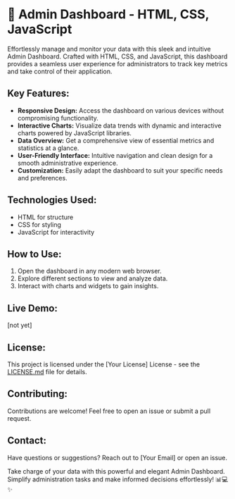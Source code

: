 # 🚀 Admin Dashboard - HTML, CSS, JavaScript

Effortlessly manage and monitor your data with this sleek and intuitive Admin Dashboard. Crafted with HTML, CSS, and JavaScript, this dashboard provides a seamless user experience for administrators to track key metrics and take control of their application.

## Key Features:

- **Responsive Design:** Access the dashboard on various devices without compromising functionality.
- **Interactive Charts:** Visualize data trends with dynamic and interactive charts powered by JavaScript libraries.
- **Data Overview:** Get a comprehensive view of essential metrics and statistics at a glance.
- **User-Friendly Interface:** Intuitive navigation and clean design for a smooth administrative experience.
- **Customization:** Easily adapt the dashboard to suit your specific needs and preferences.

## Technologies Used:

- HTML for structure
- CSS for styling
- JavaScript for interactivity

## How to Use:

1. Open the dashboard in any modern web browser.
2. Explore different sections to view and analyze data.
3. Interact with charts and widgets to gain insights.

## Live Demo:

[not yet]

## License:

This project is licensed under the [Your License] License - see the [LICENSE.md](LICENSE.md) file for details.

## Contributing:

Contributions are welcome! Feel free to open an issue or submit a pull request.

## Contact:

Have questions or suggestions? Reach out to [Your Email] or open an issue.

Take charge of your data with this powerful and elegant Admin Dashboard. Simplify administration tasks and make informed decisions effortlessly! 📊💻✨
